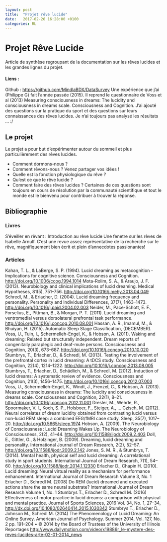```yaml
---
layout: post
title:  "Projet rêve lucide"
date:   2017-02-26 16:28:00 +0100
categories: RL
---
```

# Projet Rêve Lucide 

Article de synthèse regroupant de la documentation sur les rêves lucides et les grandes lignes du projet. 

#### Liens : 

Github : https://github.com/MindlaBDX/DataSurvey Une expérience que j’ai (Philippe G) fait l’année passée (2015). Il reprend le questionnaire de Voss et al (2013) Measuring consciousness in dreams: The lucidity and consciousness in dreams scale. Consciousness and Cognition. J’ai ajouté des questions sur la pratique du sport et des questions sur leurs connaissances des rêves lucides. Je n’ai toujours pas analysé les résultats ... :/ 

## Le projet

Le projet a pour but d’expérimenter autour du sommeil et plus particulièrement des rêves lucides. 

- Comment dormons-nous ? 
- Comment rêvons-nous ? Venez partager vos idées !
- Quelle est la fonction physiologique du rêve ?
- Qu’est ce que le rêve lucide ? 
- Comment faire des rêves lucides ? 
Certaines de ces questions sont toujours en cours de résolution par la communauté scientifique et tout le monde est le bienvenu pour contribuer à trouver la réponse. 

## Bibliographie

### Livres 
S’éveiller en rêvant : Introduction au rêve lucide
Une fenetre sur les rêves de Isabelle Arnulf. C’est une revue assez représentative de la recherche sur le rêve, magnifiquement bien écrit et plein d’annecdotes passionantes!
### Articles 
Kahan, T. L., & LaBerge, S. P. (1994). Lucid dreaming as metacognition - Implications for cognitive science. Consciousness and Cognition. http://doi.org/10.1006/ccog.1994.1014
Mota-Rolim, S. A., & Araujo, J. F. (2013). Neurobiology and clinical implications of lucid dreaming. Medical Hypotheses, 81(5), 751–756. http://doi.org/10.1016/j.mehy.2013.04.049
Schredl, M., & Erlacher, D. (2004). Lucid dreaming frequency and personality. Personality and Individual Differences, 37(7), 1463–1473. http://doi.org/10.1016/j.paid.2004.02.003
Neider, M., Pace-Schott, E. F., Forselius, E., Pittman, B., & Morgan, P. T. (2011). Lucid dreaming and ventromedial versus dorsolateral prefrontal task performance. http://doi.org/10.1016/j.concog.2010.08.001
Hassan, A. R., Imamul, M., & Bhuiyan, H. (2015). Automatic Sleep Stage Classification, (DECEMBER).
Voss, U., Tuin, I., Schermelleh-Engel, K., & Hobson, A. (2011). Waking and dreaming: Related but structurally independent. Dream reports of congenitally paraplegic and deaf-mute persons. Consciousness and Cognition, 20(3), 673–687. http://doi.org/10.1016/j.concog.2010.10.020
Stumbrys, T., Erlacher, D., & Schredl, M. (2013). Testing the involvement of the prefrontal cortex in lucid dreaming: A tDCS study. Consciousness and Cognition, 22(4), 1214–1222. http://doi.org/10.1016/j.concog.2013.08.005
Stumbrys, T., Erlacher, D., Schädlich, M., & Schredl, M. (2012). Induction of lucid dreams: A systematic review of evidence. Consciousness and Cognition, 21(3), 1456–1475. http://doi.org/10.1016/j.concog.2012.07.003
Voss, U., Schermelleh-Engel, K., Windt, J., Frenzel, C., & Hobson, A. (2013). Measuring consciousness in dreams: The lucidity and consciousness in dreams scale. Consciousness and Cognition, 22(1), 8–21. http://doi.org/10.1016/j.concog.2012.11.001
Dresler, M., Wehrle, R., Spoormaker, V. I., Koch, S. P., Holsboer, F., Steiger, A., … Czisch, M. (2012). Neural correlates of dream lucidity obtained from contrasting lucid versus non-lucid REM sleep: a combined EEG/fMRI case study. Sleep, 35(7), 1017–20. http://doi.org/10.5665/sleep.1974
Hobson, A. (2009). The Neurobiology of Consciousness : Lucid Dreaming Wakes Up. The Neurobiology of Consciousness, 2(2), 41–44. http://doi.org/10.11588/ijodr.2009.2.403
Doll, E., Gittler, G., & Holzinger, B. (2009). Dreaming, lucid dreaming and personality. International Journal of Dream Research, 2(2), 52–57. http://doi.org/10.11588/ijodr.2009.2.142
Jones, S. M. R., & Stumbrys, T. (2014). Mental health, physical self and lucid dreaming: A correlational study in sport students. International Journal of Dream Research, 7(1), 54–60. http://doi.org/10.11588/ijodr.2014.1.12330
Erlacher D., Chapin H. (2010). Lucid dreaming: Neural virtual reality as a mechanism for performance enhancement. International Journal of Dream Research Volume 3, No. 1
Erlacher D., Schredl M. (2008) Do REM (lucid) dreamed and executed actions share the same neural substrate? International Journal of Dream Research Volume 1, No. 1
Stumbrys T., Erlacher D., Schredl M. (2016) Effectiveness of motor practice in lucid dreams: a comparison with physical and mental practice. Journal of Sports Sciences, 2016 Vol. 34, No. 1, 27–34, http://dx.doi.org/10.1080/02640414.2015.1030342
Stumbrys T., Erlacher D., Johnson M., Schredl M. (2014) The Phenomenology of Lucid Dreaming: An Online Survey. American Journal of Psychology. Summer 2014, Vol. 127, No. 2 pp. 191–204 • © 2014 by the Board of Trustees of the University of Illinois
Reportages
http://www.dailymotion.com/video/x19886r_le-mystere-des-reves-lucides-arte-02-01-2014_news